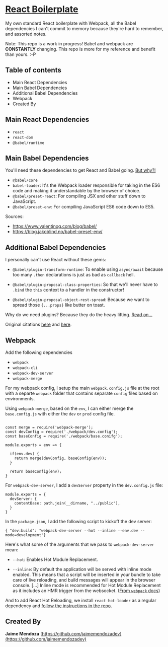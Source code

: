 # [React Boilerplate](https://github.com/jaimemendozadev/readio-v2)

My own standard React boilerplate with Webpack, all the Babel dependencies I can't commit to memory because they're hard to remember, and assorted notes.

Note: This repo is a work in progress! Babel and webpack are <strong>CONSTANTLY</strong> changing. This repo is more for my reference and benefit than yours. :-P

## Table of contents

- Main React Dependencies
- Main Babel Dependencies
- Additional Babel Dependencies
- Webpack
- Created By


## Main React Dependencies
- `react`
- `react-dom`
- `@babel/runtime`

## Main Babel Dependencies

You'll need these dependencies to get React and Babel going. [But why?!](https://www.valentinog.com/blog/babel/)
- `@babel/core`
- `babel-loader`: It's the Webpack loader responsible for taking in the ES6 code and making it understandable by the browser of choice.
- `@babel/preset-react`: For compiling JSX and other stuff down to JavaScript.
- `@babel/preset-env`: For compiling JavaScript ES6 code down to ES5.

Sources: 
- https://www.valentinog.com/blog/babel/
- https://blog.jakoblind.no/babel-preset-env/


## Additional Babel Dependencies

I personally can't use React without these gems:

- `@babel/plugin-transform-runtime`: To enable using `async/await` because too many `.then` declarations is just as bad as `callback` hell.

- `@babel/plugin-proposal-class-properties`: So that we'll never have to `.bind` the `this` context to a handler in the constructor! 

- `@babel/plugin-proposal-object-rest-spread`: Because we want to spread those `{...props}` like butter on toast.

Why do we need plugins? Because they do the heavy lifting. [Read on...](https://blog.jakoblind.no/babel-preset-env/)

Original citations [here](https://medium.com/@jacobworrel/babels-transform-class-properties-plugin-how-it-works-and-what-it-means-for-your-react-apps-6983539ffc22) and [here](https://dev.to/codeprototype/modernize-your-reactjs-application-with-asyncawait-in-2018-1l9j).

## Webpack

Add the following dependencies
- `webpack`
- `webpack-cli`
- `webpack-dev-server`
- `webpack-merge`

For my webpack config, I setup the main `webpack.config.js` file at the root with a separte `webpack` folder that contains separate `config` files based on environments.


Using `webpack-merge`, based on the `env`, I can either merge the `base.config.js` with either the `dev` or `prod` config file.

```

const merge = require('webpack-merge');
const devConfig = require('./webpack/dev.config');
const baseConfig = require('./webpack/base.conifg');

module.exports = env => {

  if(env.dev) {
    return merge(devConfig, baseConfig(env));
  }

  return baseConfig(env);
}

```

For `webpack-dev-server`, I add a `devServer` property in the `dev.config.js` file:

```
module.exports = {
  devServer: {
    contentBase: path.join(__dirname, "../public"),
  }
}

```

In the `package.json`, I add the following script to kickoff the dev server:

```
{ "dev:build": "webpack-dev-server --hot --inline --env.dev --mode=development"}
```
Here's what some of the arguments that we pass to `webpack-dev-server` mean:

-  `--hot`: Enables Hot Module Replacement.

- `--inline`: By default the application will be served with inline mode enabled. This means that a script will be inserted in your bundle to take care of live reloading, and build messages will appear in the browser console. [...] Inline mode is recommended for Hot Module Replacement as it includes an HMR trigger from the websocket. ([From `webpack` docs](https://webpack.js.org/configuration/dev-server/#devserverinline))


And to add React Hot Reloading, we install `react-hot-loader` as a regular dependency and [follow the instructions in the repo](https://github.com/gaearon/react-hot-loader).


## Created By

**Jaime Mendoza**
[https://github.com/jaimemendozadev](https://github.com/jaimemendozadev)